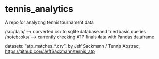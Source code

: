 tennis_analytics
==============================

A repo for analyzing tennis tournament data

/src/data/ --> converted csv to sqlite database and tried basic queries 
/notebooks/ --> currently checking ATP finals data with Pandas dataframe


datasets:
“atp_matches_*.csv”: by Jeff Sackmann / Tennis Abstract, https://github.com/JeffSackmann/tennis_atp
